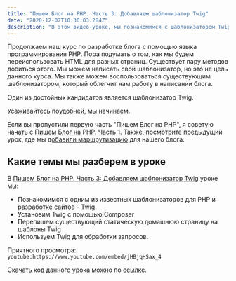 ```yaml
---
title: "Пишем Блог на PHP. Часть 3: Добавляем шаблонизатор Twig"
date: "2020-12-07T10:30:03.284Z"
description: "В этом видео-уроке, мы познакомимся с шаблонизатором Twig, который поможет нам в создании шаблонов страниц без дублирования HTML кода. Также, мы добавим Twig для отрисовки существующих страниц."
---
```


Продолжаем наш курс по разработке блога с помощью языка программирования PHP. 
Пора подумать о том, как мы будем переиспользовать HTML для разных страниц. Существует пару методов добиться этого.
Мы можем написать свой шаблонизатор, но это не цель данного курса. Мы также можем воспользоваться существующим шаблонизатором, который облегчит нам работу в написании блога.

Один из достойных кандидатов является шаблонизатор Twig. 

Усаживайтесь поудобней, мы начинаем. 

Если вы пропустили первую часть "Пишем Блог на PHP", я советую начать с [Пишем Блог на PHP. Часть 1](/blog-using-php-part-1). 
Также, посмотрите предыдущий урок, где мы [добавили маршрутизацию](/blog-using-php-part-2) для нашего блога.

## Какие темы мы разберем в уроке
В [Пишем Блог на PHP. Часть 3: Добавляем шаблонизатор Twig](https://www.youtube.com/watch?v=jHBjqHSax_4) уроке мы:
* Познакомимся с одним из известных шаблонизаторов для PHP и разработке сайтов - [Twig](https://twig.symfony.com/).
* Установим Twig с помощью Composer
* Перепишем существующий статическую домашнюю страницу на шаблоны Twig
* Используем Twig для обработки запросов.

Приятного просмотра:
`youtube:https://www.youtube.com/embed/jHBjqHSax_4`

Скачать код данного урока можно по [ссылке](https://github.com/mcspronko/php-blog-lessons/tree/master/lesson-3).
